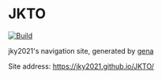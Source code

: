 # JKTO

[![Build](https://github.com/JKY2021/JKTO/actions/workflows/generate.yml/badge.svg)](https://github.com/JKY2021/JKTO/actions/workflows/generate.yml)

jky2021's navigation site, generated by [gena](https://github.com/x1ah/gena)

Site address: https://jky2021.github.io/JKTO/
